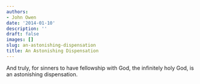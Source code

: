 ```yaml
---
authors:
- John Owen
date: '2014-01-10'
description: ''
draft: false
images: []
slug: an-astonishing-dispensation
title: An Astonishing Dispensation
---
```


And truly, for sinners to have fellowship with God, the infinitely holy God, is an astonishing dispensation.